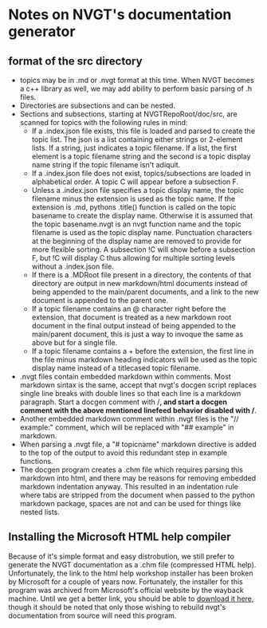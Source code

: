 # Notes on NVGT's documentation generator

## format of the src directory

* topics may be in .md or .nvgt format at this time. When NVGT becomes a c++ library as well, we may add ability to perform basic parsing of .h files.
* Directories are subsections and can be nested.
* Sections and subsections, starting at NVGTRepoRoot/doc/src, are scanned for topics with the following rules in mind:
    * If a .index.json file exists, this file is loaded and parsed to create the topic list. The json is a list containing either strings or 2-element lists. If a string, just indicates a topic filename. If a list, the first element is a topic filename string and the second is a topic display name string if the topic filename isn't adiquit.
    * If a .index.json file does not exist, topics/subsections are loaded in alphabetical order. A topic C will appear before a subsection F.
    * Unless a .index.json file specifies a topic display name, the topic filename minus the extension is used as the topic name. If the extension is .md, pythons .title() function is called on the topic basename to create the display name. Otherwise it is assumed that the topic basename.nvgt is an nvgt function name and the topic filename is used as the topic display name. Punctuation characters at the beginning of the display name are removed to provide for more flexible sorting. A subsection !C will show before a subsection F, but !C will display C thus allowing for multiple sorting levels without a .index.json file.
    * If there is a .MDRoot file present in a directory, the contents of that directory are output in new markdown/html documents instead of being appended to the main/parent documents, and a link to the new document is appended to the parent one.
    * If a topic filename contains an @ character right before the extension, that document is treated as a new markdown root document in the final output instead of being appended to the main/parent document, this is just a way to invoque the same as above but for a single file.
    * If a topic filename contains a + before the extension, the first line in the file minus markdown heading indicators will be used as the topic display name instead of a titlecased topic filename.
* .nvgt files contain embedded markdown within comments. Most markdown sintax is the same, accept that nvgt's docgen script replaces single line breaks with double lines so that each line is a markdown paragraph. Start a docgen comment with /**, and start a docgen comment with the above mentioned linefeed behavior disabled with /**\.
* Another embedded markdown comment within .nvgt files is the "// example:" comment, which will be replaced with "## example" in markdown.
* When parsing a .nvgt file, a "# topicname" markdown directive is added to the top of the output to avoid this redundant step in example functions.
* The docgen program creates a .chm file which requires parsing this markdown into html, and there may be reasons for removing embedded markdown indentation anyway. This resulted in an indentation rule where tabs are stripped from the document when passed to the python markdown package, spaces are not and can be used for things like nested lists.

## Installing the Microsoft HTML help compiler
Because of it's simple format and easy distrobution, we still prefer to generate the NVGT documentation as a .chm file (compressed HTML help). Unfortunately, the link to the html help workshop installer has been broken by Microsoft for a couple of years now. Fortunately, the installer for this program was archived from Microsoft's official website by the wayback machine. Until we get a better link, you should be able to [download it here](http://web.archive.org/web/20200312222543/http://download.microsoft.com/download/0/A/9/0A939EF6-E31C-430F-A3DF-DFAE7960D564/htmlhelp.exe), though it should be noted that only those wishing to rebuild nvgt's documentation from source will need this program.
